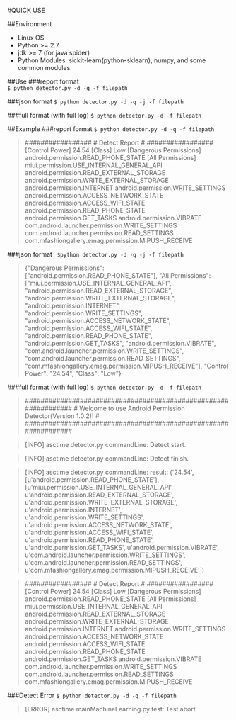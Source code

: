 #QUICK USE  

##Environment  

* Linux OS
* Python >= 2.7
* jdk >= 7 (for java spider)
* Python Modules: sickit-learn(python-sklearn), numpy, and some common modules.  

##Use
###report format  
`$ python detector.py -d -q -f filepath`  

###json format
`$ python detector.py -d -q -j -f filepath`  

###full format (with full log)
`$ python detector.py -d -f filepath`

##Example
###report format
`$ python detector.py -d -q -f filepath`

>#################
\# Detect Report #
#################
[Control Power]
24.54
[Class]
Low
[Dangerous Permissions]
android.permission.READ_PHONE_STATE
[All Permissions]
miui.permission.USE_INTERNAL_GENERAL_API
android.permission.READ_EXTERNAL_STORAGE
android.permission.WRITE_EXTERNAL_STORAGE
android.permission.INTERNET
android.permission.WRITE_SETTINGS
android.permission.ACCESS_NETWORK_STATE
android.permission.ACCESS_WIFI_STATE
android.permission.READ_PHONE_STATE
android.permission.GET_TASKS
android.permission.VIBRATE
com.android.launcher.permission.WRITE_SETTINGS
com.android.launcher.permission.READ_SETTINGS
com.mfashiongallery.emag.permission.MIPUSH_RECEIVE

###json format
` $python detector.py -d -q -j -f filepath`

>{"Dangerous Permissions": ["android.permission.READ_PHONE_STATE"], "All Permissions": ["miui.permission.USE_INTERNAL_GENERAL_API", "android.permission.READ_EXTERNAL_STORAGE", "android.permission.WRITE_EXTERNAL_STORAGE", "android.permission.INTERNET", "android.permission.WRITE_SETTINGS", "android.permission.ACCESS_NETWORK_STATE", "android.permission.ACCESS_WIFI_STATE", "android.permission.READ_PHONE_STATE", "android.permission.GET_TASKS", "android.permission.VIBRATE", "com.android.launcher.permission.WRITE_SETTINGS", "com.android.launcher.permission.READ_SETTINGS", "com.mfashiongallery.emag.permission.MIPUSH_RECEIVE"], "Control Power": "24.54", "Class": "Low"}

###full format (with full log)
`$ python detector.py -d -f filepath`

>################################################################
\#  Welcome to use Android Permission Detector(Version 1.0.2)!  #
################################################################

>[INFO] asctime detector.py commandLine: Detect start.

>[INFO] asctime detector.py commandLine: Detect finish.

>[INFO] asctime detector.py commandLine: result: ('24.54', [u'android.permission.READ_PHONE_STATE'], [u'miui.permission.USE_INTERNAL_GENERAL_API', u'android.permission.READ_EXTERNAL_STORAGE', u'android.permission.WRITE_EXTERNAL_STORAGE', u'android.permission.INTERNET', u'android.permission.WRITE_SETTINGS', u'android.permission.ACCESS_NETWORK_STATE', u'android.permission.ACCESS_WIFI_STATE', u'android.permission.READ_PHONE_STATE', u'android.permission.GET_TASKS', u'android.permission.VIBRATE', u'com.android.launcher.permission.WRITE_SETTINGS', u'com.android.launcher.permission.READ_SETTINGS', u'com.mfashiongallery.emag.permission.MIPUSH_RECEIVE'])

>#################
\# Detect Report #
#################
[Control Power]
24.54
[Class]
Low
[Dangerous Permissions]
android.permission.READ_PHONE_STATE
[All Permissions]
miui.permission.USE_INTERNAL_GENERAL_API
android.permission.READ_EXTERNAL_STORAGE
android.permission.WRITE_EXTERNAL_STORAGE
android.permission.INTERNET
android.permission.WRITE_SETTINGS
android.permission.ACCESS_NETWORK_STATE
android.permission.ACCESS_WIFI_STATE
android.permission.READ_PHONE_STATE
android.permission.GET_TASKS
android.permission.VIBRATE
com.android.launcher.permission.WRITE_SETTINGS
com.android.launcher.permission.READ_SETTINGS
com.mfashiongallery.emag.permission.MIPUSH_RECEIVE

###Detect Error
`$ python detector.py -d -q -f filepath`
>[ERROR] asctime mainMachineLearning.py test: Test abort
